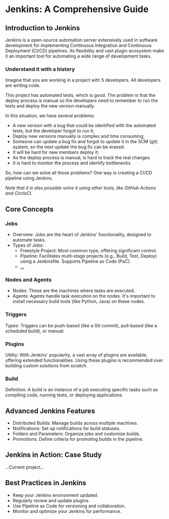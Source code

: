 # Jenkins: A Comprehensive Guide

## Introduction to Jenkins
Jenkins is a open-source automation server extensively used in software development for implementing Continuous Integration and Continuous Deployment (CI/CD) pipelines. Its flexibility and vast plugin ecosystem make it an important tool for automating a wide range of development tasks.


### Understand it with a history
Imagine that you are working in a project with 5 developers. All developers are writing code.

This project has automated tests, which is good. The problem is that the deploy process is manual so the developers need to remember to run the tests and deploy the new version manually.

In this situation, we have several problems:
- A new version with a bug that could be identified with the automated tests, but the developer forgot to run it;
- Deploy new versions manually is complex and time consuming;
- Someone can update a bug fix and forgot to update it in the SCM (git) system, so the next update the bug fix can be erased.
- It will be hard for new members deploy it;
- As the deploy process is manual, is hard to track the real changes
- It is hard to monitor the process and identify bottlenecks

So, how can we solve all those problems? One way is creating a CI/CD pipeline using Jenkins.

*Note that it is also possible solve it using other tools, like GitHub Actions and CircleCI.*



## Core Concepts
### Jobs
- Overview: Jobs are the heart of Jenkins' functionality, designed to automate tasks.
- Types of Jobs:
    - Freestyle Project: Most common type, offering significant control.
    - Pipeline: Facilitates multi-stage projects (e.g., Build, Test, Deploy) using a Jenkinsfile. Supports Pipeline as Code (PaC).
    - [...](https://www.jenkins.io/doc/book/using/working-with-projects/)

### Nodes and Agents
- Nodes: These are the machines where tasks are executed.
- Agents: Agents handle task execution on the nodes. It's important to install necessary build tools (like Python, Java) on these nodes.

### Triggers
Types: Triggers can be push-based (like a Git commit), pull-based (like a scheduled build), or manual.

### Plugins
Utility: With Jenkins' popularity, a vast array of plugins are available, offering extended functionalities. Using these plugins is recommended over building custom solutions from scratch.

### Build
Definition: A build is an instance of a job executing specific tasks such as compiling code, running tests, or deploying applications.

## Advanced Jenkins Features

- Distributed Builds: Manage builds across multiple machines.
- Notifications: Set up notifications for build statuses.
- Folders and Parameters: Organize jobs and customize builds.
- Promotions: Define criteria for promoting builds in the pipeline.


## Jenkins in Action: Case Study
...Current project...


## Best Practices in Jenkins

- Keep your Jenkins environment updated.
- Regularly review and update plugins.
- Use Pipeline as Code for versioning and collaboration.
- Monitor and optimize your Jenkins for performance.